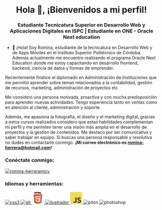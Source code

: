 <h1 align="center">Hola 👋, ¡Bienvenidos a mi perfil!</h1>
<h3 align="center">Estudiante Tecnicatura Superior en Desarrollo Web y Aplicaciones Digitales en ISPC | Estudiante en ONE - Oracle Next education </h3>

- 🌱 ¡Hola!
Soy Romina, estudiante de la tecnicatura en Desarrollo Web y de Apps Móviles en el Instituto Superior Politécnico de Córdoba. Además actualmente me encuentro realizando el programa Oracle Next Education donde me estoy capacitando en desarrollo frontend, backend, ciencia de datos y formas de emprender.

Recientemente finalice el diplomado en Administración de Instituciones que me permitió aprender sobre temas relacionados a la contabilidad, gestión de recursos, marketing, administración de proyectos etc

Me considero una persona motivada, proactiva y con mucha predisposición para aprender nuevas actividades. Tengo experiencia tanto en ventas como en atención al cliente, administración y soporte. 

Además, me apasiona la fotografía, el diseño y el marketing digital, gracias a estos cursos realizados considero que estas habilidades complementan mi perfil y me permiten tener una visión más amplia en el desarrollo de proyectos y la gestión de contenidos. Me destaco por ser comunicativa y saber trabajar en equipo. 
Si buscas una persona responsable y resolutiva no dudes en contactarte conmigo. **¡Mi correo electrónico es romina-herrera@hotmail.com!**

<h3 align="left">Conéctate conmigo:</h3>
<p align="left">
<a href="https://linkedin.com/in/romina-herreramicv" target="blank" ><img align="center" src="https://raw.githubusercontent.com/rahuldkjain/github-profile-readme-generator/master/src/images/icons/Social/linked-in-alt.svg" alt ="romina-herreramicv"height="30" width="40" /></a>
</p>

<h3 align="left">Idiomas y herramientas:</h3>
<p align="left"> <a href="https://www.w3schools.com/css/" target="_blank" rel="noreferrer"> <img src="https://upload.wikimedia.org/wikipedia/commons/d/d5/CSS3_logo_and_wordmark.svg" alt="css3" width="40" height="40"/> </a> <a href="https:// git-scm.com/" target="_blank" rel="noreferrer"> <img src="https://www.vectorlogo.zone/logos/git-scm/git-scm-icon.svg" alt=" git" width="40" height="40"/> </a> <a href="https://www.w3.org/html/" target="_blank" rel="noreferrer"> <img src ="https://raw.githubusercontent.com/devicons/devicon/master/icons/html5/html5-original-wordmark.svg" alt="html5" width="40" height="40"/> </a> <a href="https:// www.adobe.com/in/products/illustrator.html" target="_blank" rel="noreferrer"> <img src="https://www.vectorlogo.zone/logos/adobe_illustrator/adobe_illustrator-icon.svg" alt="ilustrador" width="40"height="40"/> </a> <a href="https://developer.mozilla.org/en-US/docs/Web/JavaScript" target="_blank " rel="noreferrer"> <img src="https://raw.githubusercontent.com/devicons/devicon/master/icons/javascript/javascript-original.svg" alt="javascript" width="40"height="40"/> </a> <img src="https://upload.wikimedia.org/wikipedia/commons/c/c3/Python-logo-notext.svg" alt= "pitón" width="40"height="40"/> </a> <img src="https://upload.wikimedia.org/wikipedia/commons/thumb/a/af/Adobe_Photoshop_CC_icon.svg/800px-Adobe_Photoshop_CC_icon.svg.png" alt="photoshop" width=" 40" height="40"/>
